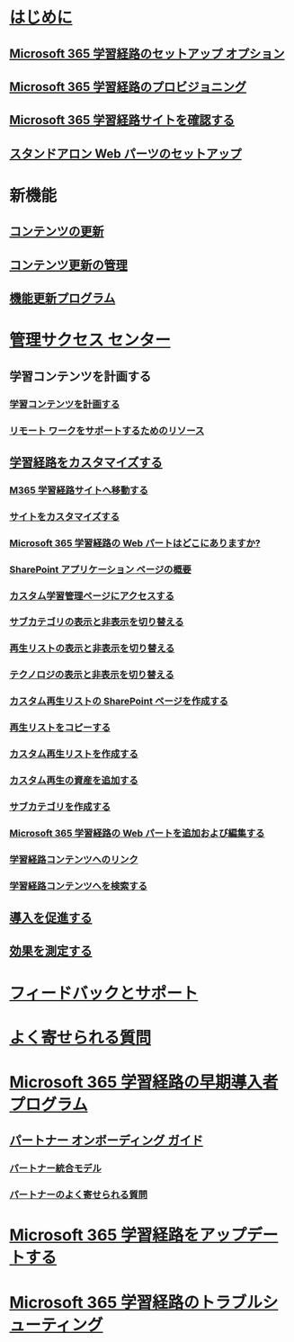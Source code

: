 # [はじめに](index.md)
## [Microsoft 365 学習経路のセットアップ オプション](custom_setupoptions.md)
## [Microsoft 365 学習経路のプロビジョニング](custom_provision.md)
## [Microsoft 365 学習経路サイトを確認する](custom_exploresite.md)
## [スタンドアロン Web パーツのセットアップ](custom_manualsetup.md)
# 新機能 
## [コンテンツの更新](custom_contentupdates.md) 
## [コンテンツ更新の管理](custom_contentupdatesmanage.md)
## [機能更新プログラム](custom_featureupdates.md)
# [管理サクセス センター](custom_successcenter.md)
## 学習コンテンツを計画する 
### [学習コンテンツを計画する](custom_plancontent.md)
### [リモート ワークをサポートするためのリソース](custom_plancontent_remoteresources.md)
## [学習経路をカスタマイズする](custom_overview.md)
### [M365 学習経路サイトへ移動する](custom_goto.md)
### [サイトをカスタマイズする](custom_edithelp.md)
### [Microsoft 365 学習経路の Web パートはどこにありますか?](custom_whereiswebpart.md)
### [SharePoint アプリケーション ページの概要](custom_apppages.md)
### [カスタム学習管理ページにアクセスする](custom_accessadmin.md)
### [サブカテゴリの表示と非表示を切り替える](custom_hideshowsub.md)
### [再生リストの表示と非表示を切り替える](custom_hideshowplaylists.md)
### [テクノロジの表示と非表示を切り替える](custom_hideshowtech.md)
### [カスタム再生リストの SharePoint ページを作成する](custom_createnewpage.md)
### [再生リストをコピーする](custom_copyplaylist.md)
### [カスタム再生リストを作成する](custom_createnewplaylist.md)
### [カスタム再生の資産を追加する](custom_addassets.md)
### [サブカテゴリを作成する](custom_createnewcat.md)
### [Microsoft 365 学習経路の Web パートを追加および編集する](custom_addwebpart.md)
### [学習経路コンテンツへのリンク](custom_linking.md)
### [学習経路コンテンツへを検索する](custom_search.md)
## [導入を促進する](driveadoption.md)
## [効果を測定する](custom_measureimpact.md)
# [フィードバックとサポート](feedback.md)
# [よく寄せられる質問](faq.md)
# [Microsoft 365 学習経路の早期導入者プログラム](custom_partnerguide.md)
## [パートナー オンボーディング ガイド](custom_partnerguide_getfam.md)
### [パートナー統合モデル](custom_partnerguide_contint.md) 
### [パートナーのよく寄せられる質問](custom_partner.md)
# [Microsoft 365 学習経路をアップデートする](custom_update.md)
# [Microsoft 365 学習経路のトラブルシューティング](custom_troubleshooting.md) 